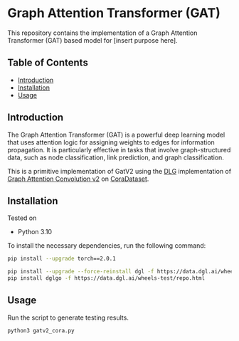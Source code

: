 # Graph Attention Transformer (GAT)

This repository contains the implementation of a Graph Attention Transformer (GAT) based model for [insert purpose here].

## Table of Contents
- [Introduction](#introduction)
- [Installation](#installation)
- [Usage](#usage)

## Introduction

The Graph Attention Transformer (GAT) is a powerful deep learning model that uses attention logic for assigning weights to edges for information propagation. It is particularly effective in tasks that involve graph-structured data, such as node classification, link prediction, and graph classification.

This is a primitive implementation of GatV2 using the [DLG](https://docs.dgl.ai/en/latest/generated/dgl.nn.pytorch.conv.GATv2Conv.html) implementation of [Graph Attention Convolution v2](https://arxiv.org/pdf/2105.14491.pdf) on [CoraDataset](https://docs.dgl.ai/en/latest/generated/dgl.data.CoraGraphDataset.html).

## Installation

Tested on
- Python 3.10

To install the necessary dependencies, run the following command:

```bash
pip install --upgrade torch==2.0.1

pip install --upgrade --force-reinstall dgl -f https://data.dgl.ai/wheels/cu117/repo.html
pip install dglgo -f https://data.dgl.ai/wheels-test/repo.html
```

## Usage

Run the script to generate testing results.

```bash
python3 gatv2_cora.py
```